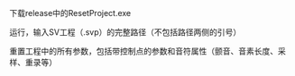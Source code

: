 下载release中的ResetProject.exe

运行，输入SV工程（.svp）的完整路径（不包括路径两侧的引号）

重置工程中的所有参数，包括带控制点的参数和音符属性（颤音、音素长度、采样、重录等）